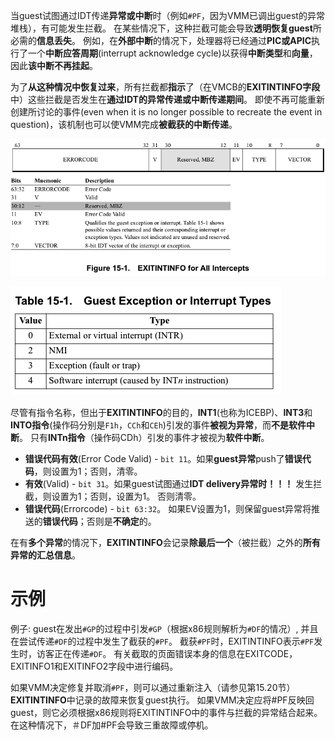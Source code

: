 
当guest试图通过IDT传递**异常或中断**时（例如`#PF`，因为VMM已调出guest的异常堆栈），有可能发生拦截。 在某些情况下，这种拦截可能会导致**透明恢复guest**所必需的**信息丢失**。 例如，在**外部中断**的情况下，处理器将已经通过**PIC或APIC**执行了一个**中断应答周期**(interrupt acknowledge cycle)以获得**中断类型**和**向量**，因此**该中断不再挂起**。

为了**从这种情况中恢复过来**，所有拦截都**指示**了（在VMCB的**EXITINTINFO字段**中）这些拦截是否发生在**通过IDT的异常传递或中断传递期间**。 即使不再可能重新创建所讨论的事件(even when it is no longer possible to recreate the event in question)，该机制也可以使VMM完成**被截获的中断传递**。

![2020-09-16-21-59-28.png](./images/2020-09-16-21-59-28.png)

![2020-09-16-22-00-21.png](./images/2020-09-16-22-00-21.png)

尽管有指令名称，但出于**EXITINTINFO**的目的，**INT1**(也称为ICEBP)、**INT3**和**INTO指令**(操作码分别是`F1h`，`CCh`和`CEh`)引发的事件**被视为异常**，而**不是软件中断**。 只有**INTn指令**（操作码CDh）引发的事件才被视为**软件中断**。

* **错误代码有效**(Error Code Valid) - `bit 11`。如果**guest异常**push了**错误代码**，则设置为1；否则，清零。
* **有效**(Valid) - `bit 31`。如果guest试图通过**IDT delivery异常时！！！** 发生拦截，则设置为1；否则，设置为1。 否则清零。
* **错误代码**(Errorcode) - `bit 63:32`。 如果EV设置为1，则保留guest异常将推送的**错误代码**；否则是**不确定**的。

在有**多个异常**的情况下，**EXITINTINFO**会记录**除最后一个**（被拦截）之外的**所有异常的汇总信息**。

# 示例

例子: guest在发出`#GP`的过程中引发`#GP`（根据x86规则解析为`#DF`的情况）, 并且在尝试传递`#DF`的过程中发生了截获的`#PF`。 截获`#PF`时，EXITINTINFO表示`#PF`发生时，访客正在传递`#DF`。 有关截取的页面错误本身的信息在EXITCODE，EXITINFO1和EXITINFO2字段中进行编码。 

如果VMM决定修复并取消`#PF`，则可以通过重新注入（请参见第15.20节）**EXITINTINFO**中记录的故障来恢复guest执行。 如果VMM决定应将#PF反映回guest，则它必须根据x86规则将EXITINTINFO中的事件与拦截的异常结合起来。 在这种情况下，＃DF加#PF会导致三重故障或停机。